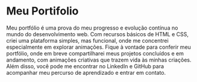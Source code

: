 # Meu Portifolio

Meu portfólio é uma prova do meu progresso e evolução contínua no mundo do desenvolvimento web. Com recursos básicos de HTML e CSS, criei uma plataforma simples, mas funcional, onde me concentrei especialmente em explorar animações. Fique à vontade para conferir meu portfólio, onde em breve compartilharei meus projetos concluídos e em andamento, com animações criativas que trazem vida às minhas criações. Além disso, você pode me encontrar no LinkedIn e GitHub para acompanhar meu percurso de aprendizado e entrar em contato.
